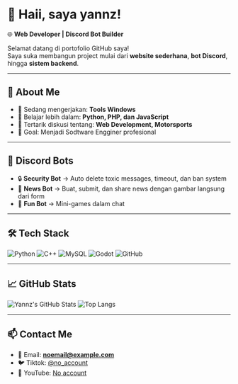 # 👋 Haii, saya yannz!

🌐 **Web Developer | Discord Bot Builder**

Selamat datang di portofolio GitHub saya!  
Saya suka membangun project mulai dari **website sederhana**, **bot Discord**, hingga **sistem backend**.  

---

## 🚀 About Me
- 🔭 Sedang mengerjakan: **Tools Windows**
- 🌱 Belajar lebih dalam: **Python, PHP, dan JavaScript**
- 💬 Tertarik diskusi tentang: **Web Development, Motorsports**
- 🎯 Goal: Menjadi Sodtware Engginer profesional  

---

## 🤖 Discord Bots
- 🔒 **Security Bot** → Auto delete toxic messages, timeout, dan ban system  
- 📰 **News Bot** → Buat, submit, dan share news dengan gambar langsung dari form  
- 🎲 **Fun Bot** → Mini-games dalam chat 

---

## 🛠️ Tech Stack
![Python](https://img.shields.io/badge/-Python-3776AB?logo=python&logoColor=fff)
![C++](https://img.shields.io/badge/-C++-00599C?logo=cplusplus&logoColor=fff)
![MySQL](https://img.shields.io/badge/-MySQL-4479A1?logo=mysql&logoColor=fff)
![Godot](https://img.shields.io/badge/-Godot-478CBF?logo=godot-engine&logoColor=fff)
![GitHub](https://img.shields.io/badge/-GitHub-181717?logo=github&logoColor=fff)

---

## 📈 GitHub Stats
![Yannz's GitHub Stats](https://github-readme-stats.vercel.app/api?username=yannz2112&show_icons=true&theme=tokyonight)
![Top Langs](https://github-readme-stats.vercel.app/api/top-langs/?username=yannz2112&layout=compact&theme=tokyonight)

---

## 📫 Contact Me
- 📧 Email: **noemail@example.com**
- 🐦 Tiktok: [@no_account](https://twitter.com/)
- 🎥 YouTube: [No account](https://youtube.com/)
